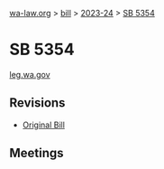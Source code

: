 [wa-law.org](/) > [bill](/bill/) > [2023-24](/bill/2023-24/) > [SB 5354](/bill/2023-24/sb/5354/)

# SB 5354
[leg.wa.gov](https://app.leg.wa.gov/billsummary?BillNumber=5354&Year=2023&Initiative=false)

## Revisions
* [Original Bill](1/)

## Meetings